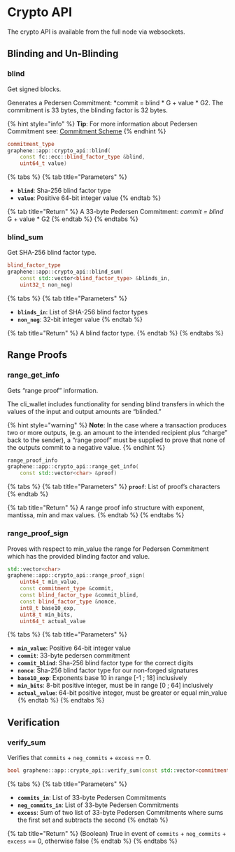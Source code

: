# Crypto API

The crypto API is available from the full node via websockets.

## Blinding and Un-Blinding

### blind

Get signed blocks.

Generates a Pedersen Commitment: \*commit = blind \* G + value \* G2. The commitment is 33 bytes, the blinding factor is 32 bytes. 

{% hint style="info" %}
**Tip**: For more information about Pedersen Commitment see: [Commitment Scheme](https://en.wikipedia.org/wiki/Commitment_scheme)
{% endhint %}

```cpp
commitment_type 
graphene::app::crypto_api::blind(
    const fc::ecc::blind_factor_type &blind, 
    uint64_t value)
```

{% tabs %}
{% tab title="Parameters" %}
* **`blind`**: Sha-256 blind factor type
* **`value`**: Positive 64-bit integer value
{% endtab %}

{% tab title="Return" %}
A 33-byte Pedersen Commitment: _commit = blind_  G + value \* G2
{% endtab %}
{% endtabs %}

### blind\_sum

Get SHA-256 blind factor type.

```cpp
blind_factor_type 
graphene::app::crypto_api::blind_sum(
    const std::vector<blind_factor_type> &blinds_in, 
    uint32_t non_neg)
```

{% tabs %}
{% tab title="Parameters" %}
* **`blinds_in`**: List of SHA-256 blind factor types
* **`non_neg`**: 32-bit integer value
{% endtab %}

{% tab title="Return" %}
A blind factor type.
{% endtab %}
{% endtabs %}

## Range Proofs

### range\_get\_info

Gets “range proof” information. 

The cli\_wallet includes functionality for sending blind transfers in which the values of the input and output amounts are “blinded.” 

{% hint style="warning" %}
**Note**: In the case where a transaction produces two or more outputs, \(e.g. an amount to the intended recipient plus “charge” back to the sender\), a “range proof” must be supplied to prove that none of the outputs commit to a negative value.
{% endhint %}

```cpp
range_proof_info 
graphene::app::crypto_api::range_get_info(
    const std::vector<char> &proof)
```

{% tabs %}
{% tab title="Parameters" %}
**`proof`**: List of proof’s characters
{% endtab %}

{% tab title="Return" %}
A range proof info structure with exponent, mantissa, min and max values.
{% endtab %}
{% endtabs %}

### range\_proof\_sign

Proves with respect to min\_value the range for Pedersen Commitment which has the provided blinding factor and value.

```cpp
std::vector<char> 
graphene::app::crypto_api::range_proof_sign(
    uint64_t min_value, 
    const commitment_type &commit, 
    const blind_factor_type &commit_blind, 
    const blind_factor_type &nonce, 
    int8_t base10_exp, 
    uint8_t min_bits, 
    uint64_t actual_value
```

{% tabs %}
{% tab title="Parameters" %}
* **`min_value`**: Positive 64-bit integer value
* **`commit`**: 33-byte pedersen commitment
* **`commit_blind`**: Sha-256 blind factor type for the correct digits
* **`nonce`**: Sha-256 blind factor type for our non-forged signatures
* **`base10_exp`**: Exponents base 10 in range \[-1 ; 18\] inclusively
* **`min_bits`**: 8-bit positive integer, must be in range \[0 ; 64\] inclusively
* **`actual_value`**: 64-bit positive integer, must be greater or equal min\_value
{% endtab %}
{% endtabs %}

## Verification

### verify\_sum

Verifies that `commits` + `neg_commits` + `excess` == 0.

```cpp
bool graphene::app::crypto_api::verify_sum(const std::vector<commitment_type> &commits_in, const std::vector<commitment_type> &neg_commits_in, int64_t excess)
```

{% tabs %}
{% tab title="Parameters" %}
* **`commits_in`**: List of 33-byte Pedersen Commitments
* **`neg_commits_in`**: List of 33-byte Pedersen Commitments
* **`excess`**: Sum of two list of 33-byte Pedersen Commitments where sums the first set and subtracts the second
{% endtab %}

{% tab title="Return" %}
\(Boolean\) True in event of `commits` + `neg_commits` + `excess` == 0, otherwise false
{% endtab %}
{% endtabs %}



